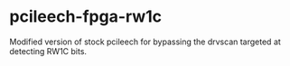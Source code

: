 # pcileech-fpga-rw1c
Modified version of stock pcileech for bypassing the drvscan targeted at detecting RW1C bits.

